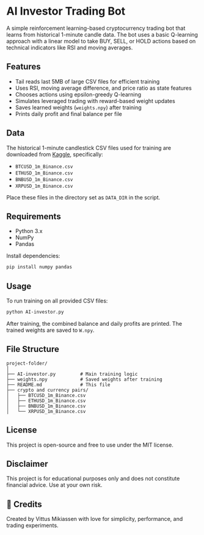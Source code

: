 # AI Investor Trading Bot

A simple reinforcement learning-based cryptocurrency trading bot that learns from historical 1-minute candle data. The bot uses a basic Q-learning approach with a linear model to take BUY, SELL, or HOLD actions based on technical indicators like RSI and moving averages.

## Features

- Tail reads last 5MB of large CSV files for efficient training
- Uses RSI, moving average difference, and price ratio as state features
- Chooses actions using epsilon-greedy Q-learning
- Simulates leveraged trading with reward-based weight updates
- Saves learned weights (`weights.npy`) after training
- Prints daily profit and final balance per file

## Data

The historical 1-minute candlestick CSV files used for training are downloaded from [Kaggle](https://www.kaggle.com/), specifically:

- `BTCUSD_1m_Binance.csv`
- `ETHUSD_1m_Binance.csv`
- `BNBUSD_1m_Binance.csv`
- `XRPUSD_1m_Binance.csv`

Place these files in the directory set as `DATA_DIR` in the script.

## Requirements

- Python 3.x
- NumPy
- Pandas

Install dependencies:

```bash
pip install numpy pandas
```

## Usage

To run training on all provided CSV files:

```bash
python AI-investor.py
```

After training, the combined balance and daily profits are printed. The trained weights are saved to `W.npy`.

## File Structure

```
project-folder/
│
├── AI-investor.py         # Main training logic
├── weights.npy            # Saved weights after training
├── README.md              # This file
├── crypto and currency pairs/
│   ├── BTCUSD_1m_Binance.csv
│   ├── ETHUSD_1m_Binance.csv
│   ├── BNBUSD_1m_Binance.csv
│   └── XRPUSD_1m_Binance.csv
```

## License

This project is open-source and free to use under the MIT license.

## Disclaimer

This project is for educational purposes only and does not constitute financial advice. Use at your own risk.
## 🙏 Credits

Created by Vittus Mikiassen with love for simplicity, performance, and trading experiments.
